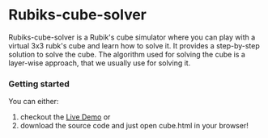 Rubiks-cube-solver
==============================================================================

Rubiks-cube-solver is a Rubik's cube simulator where you can play with a virtual 3x3 rubk's cube and learn how to solve it.
It provides a step-by-step solution to solve the cube. The algorithm used for solving the cube is a layer-wise approach, that we usually use for solving it.

### Getting started
You can either:
1. checkout the [Live Demo](https://rama4.github.io/Projects/Rubiks%20Cube%20Solver/cube.html) or
2. download the source code and just open cube.html in your browser!
